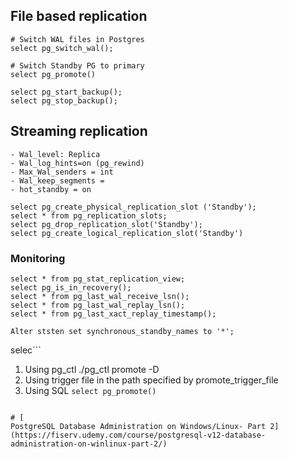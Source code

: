 ## File based replication
```
# Switch WAL files in Postgres
select pg_switch_wal();

# Switch Standby PG to primary 
select pg_promote()

select pg_start_backup();
select pg_stop_backup();
```

## Streaming replication 
```
- Wal_level: Replica 
- Wal_log_hints=on (pg_rewind)
- Max_Wal_senders = int
- Wal_keep_segments = 
- hot_standby = on

select pg_create_physical_replication_slot ('Standby');
select * from pg_replication_slots;
select pg_drop_replication_slot('Standby');
select pg_create_logical_replication_slot('Standby')
```

### Monitoring 
```
select * from pg_stat_replication_view;
select pg_is_in_recovery();
select * from pg_last_wal_receive_lsn();
select * from pg_last_wal_replay_lsn();
select * from pg_last_xact_replay_timestamp();
```

```
Alter ststen set synchronous_standby_names to '*';
```

selec```
1) Using pg_ctl 
 ./pg_ctl promote -D <data directory>
2) Using trigger file in the path specified by promote_trigger_file
3) Using SQL `select pg_promote()`
```

# [  
PostgreSQL Database Administration on Windows/Linux- Part 2](https://fiserv.udemy.com/course/postgresql-v12-database-administration-on-winlinux-part-2/)
